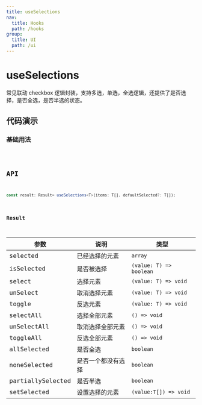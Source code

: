 ```yaml
---
title: useSelections
nav:
  title: Hooks
  path: /hooks
group:
  title: UI
  path: /ui
---
```


# useSelections

常见联动 checkbox 逻辑封装，支持多选，单选，全选逻辑，还提供了是否选择，是否全选，是否半选的状态。

## 代码演示

### 基础用法

<code src="./demo/demo1.tsx" />

## API

```typescript
const result: Result= useSelections<T>(items: T[], defaultSelected?: T[]);
```

### Result

| 参数              | 说明               | 类型                    |
|-------------------|--------------------|-------------------------|
| selected          | 已经选择的元素     | `array`                 |
| isSelected        | 是否被选择         | `(value: T) => boolean` |
| select            | 选择元素           | `(value: T) => void`    |
| unSelect          | 取消选择元素       | `(value: T) => void`    |
| toggle            | 反选元素           | `(value: T) => void`    |
| selectAll         | 选择全部元素       | `() => void`            |
| unSelectAll       | 取消选择全部元素   | `() => void`            |
| toggleAll         | 反选全部元素       | `() => void`            |
| allSelected       | 是否全选           | `boolean`               |
| noneSelected      | 是否一个都没有选择 | `boolean`               |
| partiallySelected | 是否半选           | `boolean`               |
| setSelected       | 设置选择的元素     | `(value:T[]) => void`   |
